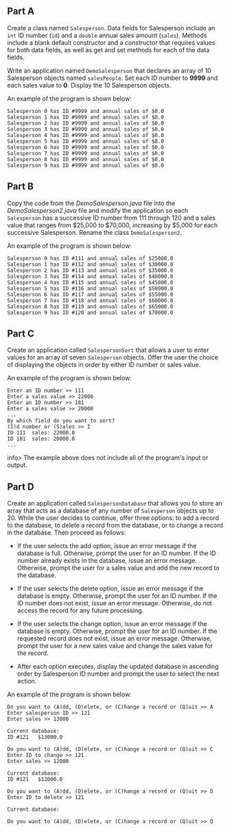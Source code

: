 ## Part A
Create a class named `Salesperson`. Data fields for Salesperson include an `int` ID number (`id`) and a `double` annual sales amount (`sales`). Methods include a blank default constructor and a constructor that requires values for both data fields, as well as get and set methods for each of the data fields.

Write an application named `DemoSalesperson` that declares an array of 10 Salesperson objects named `salesPeople`. Set each ID number to **9999** and each sales value to **0**. Display the 10 Salesperson objects. 

An example of the program is shown below:
```
Salesperson 0 has ID #9999 and annual sales of $0.0
Salesperson 1 has ID #9999 and annual sales of $0.0
Salesperson 2 has ID #9999 and annual sales of $0.0
Salesperson 3 has ID #9999 and annual sales of $0.0
Salesperson 4 has ID #9999 and annual sales of $0.0
Salesperson 5 has ID #9999 and annual sales of $0.0
Salesperson 6 has ID #9999 and annual sales of $0.0
Salesperson 7 has ID #9999 and annual sales of $0.0
Salesperson 8 has ID #9999 and annual sales of $0.0
Salesperson 9 has ID #9999 and annual sales of $0.0
```

## Part B
Copy the code from the *DemoSalesperson.java* file into the *DemoSalesperson2.java* file and modify the application so each `Salesperson` has a successive ID number from 111 through 120 and a sales value that ranges from $25,000 to $70,000, increasing by $5,000 for each successive Salesperson. Rename the class `DemoSalesperson2`. 

An example of the program is shown below: 
```
Salesperson 0 has ID #111 and annual sales of $25000.0
Salesperson 1 has ID #112 and annual sales of $30000.0
Salesperson 2 has ID #113 and annual sales of $35000.0
Salesperson 3 has ID #114 and annual sales of $40000.0
Salesperson 4 has ID #115 and annual sales of $45000.0
Salesperson 5 has ID #116 and annual sales of $50000.0
Salesperson 6 has ID #117 and annual sales of $55000.0
Salesperson 7 has ID #118 and annual sales of $60000.0
Salesperson 8 has ID #119 and annual sales of $65000.0
Salesperson 9 has ID #120 and annual sales of $70000.0
```

## Part C
Create an application called `SalespersonSort` that allows a user to enter values for an array of seven `Salesperson` objects. Offer the user the choice of displaying the objects in order by either ID number or sales value.

An example of the program is shown below: 

```
Enter an ID number >> 111
Enter a sales value >> 22000
Enter an ID number >> 181
Enter a sales value >> 20000
...
By which field do you want to sort?
(I)d number or (S)ales >> I
ID 111  sales: 22000.0
ID 181  sales: 20000.0
...
```

info> The example above does not include all of the program's input or output.

## Part D
Create an application called `SalespersonDatabase` that allows you to store an array that acts as a database of any number of `Salesperson` objects up to 20. While the user decides to continue, offer three options: to add a record to the database, to delete a record from the database, or to change a record in the database. Then proceed as follows:

* If the user selects the add option, issue an error message if the database is full. Otherwise, prompt the user for an ID number. If the ID number already exists in the database, issue an error message. Otherwise, prompt the user for a sales value and add the new record to the database.

* If the user selects the delete option, issue an error message if the database is empty. Otherwise, prompt the user for an ID number. If the ID number does not exist, issue an error message. Otherwise, do not access the record for any future processing.

* If the user selects the change option, issue an error message if the database is empty. Otherwise, prompt the user for an ID number. If the requested record does not exist, issue an error message. Otherwise, prompt the user for a new sales value and change the sales value for the record.

* After each option executes, display the updated database in ascending order by Salesperson ID number and prompt the user to select the next action.

An example of the program is shown below: 

```
Do you want to (A)dd, (D)elete, or (C)hange a record or (Q)uit >> A
Enter salesperson ID >> 121
Enter sales >> 13000

Current database:
ID #121   $13000.0

Do you want to (A)dd, (D)elete, or (C)hange a record or (Q)uit >> C
Enter ID to change >> 121
Enter sales >> 12000

Current database:
ID #121   $12000.0

Do you want to (A)dd, (D)elete, or (C)hange a record or (Q)uit >> D
Enter ID to delete >> 121

Current database:

Do you want to (A)dd, (D)elete, or (C)hange a record or (Q)uit >> Q
```

